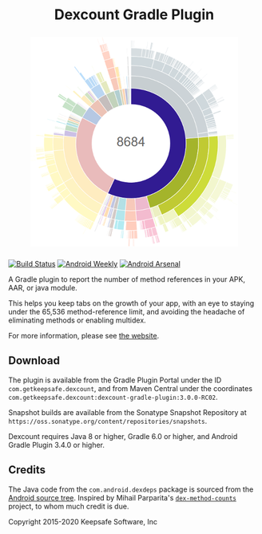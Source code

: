 <h1 align="center">
	<p>Dexcount Gradle Plugin</p>
    <img src="docs/images/example.png" alt="a chart showing sample methods counts by package">
</h1>

[![Build Status](https://github.com/KeepSafe/dexcount-gradle-plugin/workflows/CI/badge.svg)](https://github.com/KeepSafe/dexcount-gradle-plugin/actions?query=workflow%3ACI)
[![Android Weekly](http://img.shields.io/badge/Android%20Weekly-%23174-2CB3E5.svg?style=flat)](http://androidweekly.net/issues/issue-174)
[![Android Arsenal](https://img.shields.io/badge/Android%20Arsenal-Dexcount%20Gradle%20Plugin-brightgreen.svg?style=flat)](http://android-arsenal.com/details/1/1940)

A Gradle plugin to report the number of method references in your APK, AAR, or java module.

This helps you keep tabs on the growth of your app, with an eye to staying under the 65,536 method-reference limit, and avoiding the headache of eliminating methods or enabling multidex.

For more information, please see [the website](https://keepsafe.github.io/dexcount-gradle-plugin/).

## Download

The plugin is available from the Gradle Plugin Portal under the ID `com.getkeepsafe.dexcount`, and from Maven Central under the coordinates `com.getkeepsafe.dexcount:dexcount-gradle-plugin:3.0.0-RC02`.

Snapshot builds are available from the Sonatype Snapshot Repository at `https://oss.sonatype.org/content/repositories/snapshots`.

Dexcount requires Java 8 or higher, Gradle 6.0 or higher, and Android Gradle Plugin 3.4.0 or higher.

## Credits

The Java code from the `com.android.dexdeps` package is sourced from the [Android source tree](https://android.googlesource.com/platform/dalvik.git/+/master/tools/dexdeps/).
Inspired by Mihail Parparita's [`dex-method-counts`](https://github.com/mihaip/dex-method-counts) project, to whom much credit is due.

Copyright 2015-2020 Keepsafe Software, Inc
